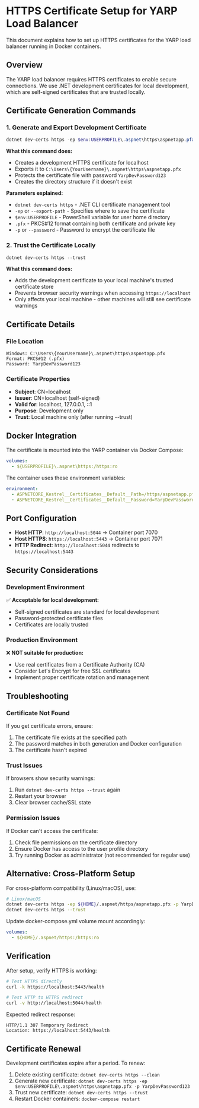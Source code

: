 # HTTPS Certificate Setup for YARP Load Balancer

This document explains how to set up HTTPS certificates for the YARP load balancer running in Docker containers.

## Overview

The YARP load balancer requires HTTPS certificates to enable secure connections. We use .NET development certificates for local development, which are self-signed certificates that are trusted locally.

## Certificate Generation Commands

### 1. Generate and Export Development Certificate

```powershell
dotnet dev-certs https -ep $env:USERPROFILE\.aspnet\https\aspnetapp.pfx -p YarpDevPassword123
```

**What this command does:**
- Creates a development HTTPS certificate for localhost
- Exports it to `C:\Users\{YourUsername}\.aspnet\https\aspnetapp.pfx`
- Protects the certificate file with password `YarpDevPassword123`
- Creates the directory structure if it doesn't exist

**Parameters explained:**
- `dotnet dev-certs https` - .NET CLI certificate management tool
- `-ep` or `--export-path` - Specifies where to save the certificate
- `$env:USERPROFILE` - PowerShell variable for user home directory
- `.pfx` - PKCS#12 format containing both certificate and private key
- `-p` or `--password` - Password to encrypt the certificate file

### 2. Trust the Certificate Locally

```powershell
dotnet dev-certs https --trust
```

**What this command does:**
- Adds the development certificate to your local machine's trusted certificate store
- Prevents browser security warnings when accessing `https://localhost`
- Only affects your local machine - other machines will still see certificate warnings

## Certificate Details

### File Location
```
Windows: C:\Users\{YourUsername}\.aspnet\https\aspnetapp.pfx
Format: PKCS#12 (.pfx)
Password: YarpDevPassword123
```

### Certificate Properties
- **Subject**: CN=localhost
- **Issuer**: CN=localhost (self-signed)
- **Valid for**: localhost, 127.0.0.1, ::1
- **Purpose**: Development only
- **Trust**: Local machine only (after running --trust)

## Docker Integration

The certificate is mounted into the YARP container via Docker Compose:

```yaml
volumes:
  - ${USERPROFILE}\.aspnet\https:/https:ro
```

The container uses these environment variables:
```yaml
environment:
  - ASPNETCORE_Kestrel__Certificates__Default__Path=/https/aspnetapp.pfx
  - ASPNETCORE_Kestrel__Certificates__Default__Password=YarpDevPassword123
```

## Port Configuration

- **Host HTTP**: `http://localhost:5044` → Container port 7070
- **Host HTTPS**: `https://localhost:5443` → Container port 7071
- **HTTP Redirect**: `http://localhost:5044` redirects to `https://localhost:5443`

## Security Considerations

### Development Environment
✅ **Acceptable for local development:**
- Self-signed certificates are standard for local development
- Password-protected certificate files
- Certificates are locally trusted

### Production Environment
❌ **NOT suitable for production:**
- Use real certificates from a Certificate Authority (CA)
- Consider Let's Encrypt for free SSL certificates
- Implement proper certificate rotation and management

## Troubleshooting

### Certificate Not Found
If you get certificate errors, ensure:
1. The certificate file exists at the specified path
2. The password matches in both generation and Docker configuration
3. The certificate hasn't expired

### Trust Issues
If browsers show security warnings:
1. Run `dotnet dev-certs https --trust` again
2. Restart your browser
3. Clear browser cache/SSL state

### Permission Issues
If Docker can't access the certificate:
1. Check file permissions on the certificate directory
2. Ensure Docker has access to the user profile directory
3. Try running Docker as administrator (not recommended for regular use)

## Alternative: Cross-Platform Setup

For cross-platform compatibility (Linux/macOS), use:

```bash
# Linux/macOS
dotnet dev-certs https -ep ${HOME}/.aspnet/https/aspnetapp.pfx -p YarpDevPassword123
dotnet dev-certs https --trust
```

Update docker-compose.yml volume mount accordingly:
```yaml
volumes:
  - ${HOME}/.aspnet/https:/https:ro
```

## Verification

After setup, verify HTTPS is working:

```bash
# Test HTTPS directly
curl -k https://localhost:5443/health

# Test HTTP to HTTPS redirect
curl -v http://localhost:5044/health
```

Expected redirect response:
```
HTTP/1.1 307 Temporary Redirect
Location: https://localhost:5443/health
```

## Certificate Renewal

Development certificates expire after a period. To renew:

1. Delete existing certificate: `dotnet dev-certs https --clean`
2. Generate new certificate: `dotnet dev-certs https -ep $env:USERPROFILE\.aspnet\https\aspnetapp.pfx -p YarpDevPassword123`
3. Trust new certificate: `dotnet dev-certs https --trust`
4. Restart Docker containers: `docker-compose restart`
